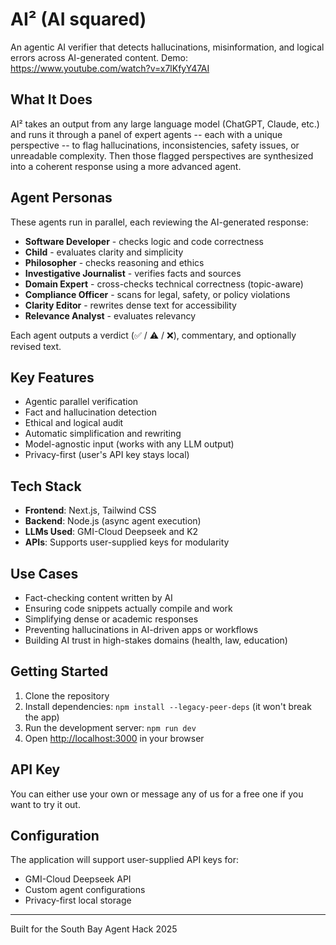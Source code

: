 # AI² (AI squared)

An agentic AI verifier that detects hallucinations, misinformation, and logical errors across AI-generated content. Demo: https://www.youtube.com/watch?v=x7lKfyY47AI

## What It Does

AI² takes an output from any large language model (ChatGPT, Claude, etc.) and runs it through a panel of expert agents -- each with a unique perspective -- to flag hallucinations, inconsistencies, safety issues, or unreadable complexity. Then those flagged perspectives are synthesized into a coherent response using a more advanced agent.

## Agent Personas

These agents run in parallel, each reviewing the AI-generated response:

- **Software Developer** - checks logic and code correctness  
- **Child** - evaluates clarity and simplicity  
- **Philosopher** - checks reasoning and ethics  
- **Investigative Journalist** - verifies facts and sources  
- **Domain Expert** - cross-checks technical correctness (topic-aware)  
- **Compliance Officer** - scans for legal, safety, or policy violations  
- **Clarity Editor** - rewrites dense text for accessibility
- **Relevance Analyst** - evaluates relevancy

Each agent outputs a verdict (✅ / ⚠️ / ❌), commentary, and optionally revised text.

## Key Features

- Agentic parallel verification  
- Fact and hallucination detection  
- Ethical and logical audit  
- Automatic simplification and rewriting  
- Model-agnostic input (works with any LLM output)  
- Privacy-first (user's API key stays local)

## Tech Stack

- **Frontend**: Next.js, Tailwind CSS  
- **Backend**: Node.js (async agent execution)  
- **LLMs Used**: GMI-Cloud Deepseek and K2  
- **APIs**: Supports user-supplied keys for modularity

## Use Cases

- Fact-checking content written by AI  
- Ensuring code snippets actually compile and work  
- Simplifying dense or academic responses  
- Preventing hallucinations in AI-driven apps or workflows  
- Building AI trust in high-stakes domains (health, law, education)

## Getting Started

1. Clone the repository  
2. Install dependencies: `npm install --legacy-peer-deps` (it won't break the app)
3. Run the development server: `npm run dev`
4. Open [http://localhost:3000](http://localhost:3000) in your browser

## API Key

You can either use your own or message any of us for a free one if you want to try it out.

## Configuration

The application will support user-supplied API keys for:  
- GMI-Cloud Deepseek API
- Custom agent configurations  
- Privacy-first local storage

---

Built for the South Bay Agent Hack 2025
